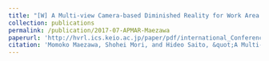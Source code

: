 ```yaml
---
title: "[W] A Multi-view Camera-based Diminished Reality for Work Area Visualization"
collection: publications
permalink: /publication/2017-07-APMAR-Maezawa
paperurl: 'http://hvrl.ics.keio.ac.jp/paper/pdf/international_Conference/2017/APMAR2017_paper_1.pdf'
citation: 'Momoko Maezawa, Shohei Mori, and Hideo Saito, &quot;A Multi-view Camera-based Diminished Reality for Work Area Visualization&quot; <i>USB Memory Proc. Asia Pacific Workshop on Mixed and Augmented Reality (APMAR)</i> (2017.7)'
---
```


<!--
externalurl: 'url'
paperurl: 'url'
youtubeurl: 'url'
presentationurl: 'url'
githuburl: 'url'
note: blah blah
-->